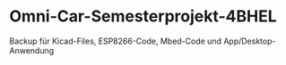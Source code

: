 # Omni-Car-Semesterprojekt-4BHEL
Backup für Kicad-Files, ESP8266-Code, Mbed-Code und App/Desktop-Anwendung
